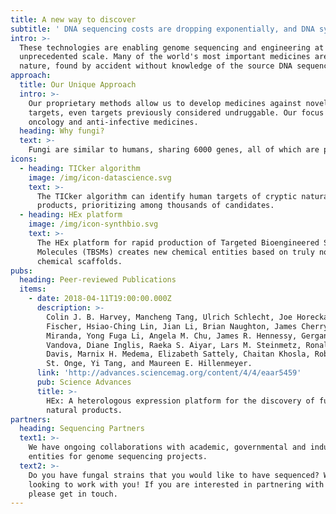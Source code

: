 ```yaml
---
title: A new way to discover
subtitle: ' DNA sequencing costs are dropping exponentially, and DNA synthesis costs are not far behind.'
intro: >-
  These technologies are enabling genome sequencing and engineering at an
  unprecedented scale. Many of the world's most important medicines are derived from
  nature, found by accident without knowledge of the source DNA sequence. We start from genomic data, then use our advanced software to identify, prioritize, and generate variants of the most promising molecules for testing.
approach:
  title: Our Unique Approach
  intro: >-
    Our proprietary methods allow us to develop medicines against novel
    targets, even targets previously considered undruggable. Our focus is on
    oncology and anti-infective medicines.
  heading: Why fungi?
  text: >-
    Fungi are similar to humans, sharing 6000 genes, all of which are potential therapeutic targets. Fungi have evolved medicines for human proteins over billions on years. And while over 5 million fungi exist on Earth, only a few thousand species have been studied to date.
icons:
  - heading: TICker algorithm
    image: /img/icon-datascience.svg
    text: >-
      The TICker algorithm can identify human targets of cryptic natural
      products, prioritizing among thousands of candidates.
  - heading: HEx platform
    image: /img/icon-synthbio.svg
    text: >-
      The HEx platform for rapid production of Targeted Bioengineered Small
      Molecules (TBSMs) creates new chemical entities based on truly novel
      chemical scaffolds.
pubs:
  heading: Peer-reviewed Publications
  items:
    - date: 2018-04-11T19:00:00.000Z
      description: >-
        Colin J. B. Harvey, Mancheng Tang, Ulrich Schlecht, Joe Horecka, Curt R.
        Fischer, Hsiao-Ching Lin, Jian Li, Brian Naughton, James Cherry, Molly
        Miranda, Yong Fuga Li, Angela M. Chu, James R. Hennessy, Gergana A.
        Vandova, Diane Inglis, Raeka S. Aiyar, Lars M. Steinmetz, Ronald W.
        Davis, Marnix H. Medema, Elizabeth Sattely, Chaitan Khosla, Robert P.
        St. Onge, Yi Tang, and Maureen E. Hillenmeyer.
      link: 'http://advances.sciencemag.org/content/4/4/eaar5459'
      pub: Science Advances
      title: >-
        HEx: A heterologous expression platform for the discovery of fungal
        natural products.
partners:
  heading: Sequencing Partners
  text1: >-
    We have ongoing collaborations with academic, governmental and industrial
    entities for genome sequencing projects.
  text2: >-
    Do you have fungal strains that you would like to have sequenced? We are
    looking to work with you! If you are interested in partnering with us,
    please get in touch.
---
```


